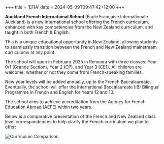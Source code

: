 +++
title = 'EFIA'
date = 2024-05-09T09:47:42+12:00
+++

**Auckland French International School** (École Française Internationale Auckland) is a new international school offering the French curriculum, enhanced with key competencies from the New Zealand curriculum, and taught in both French & English.

This is a unique educational opportunity in New Zealand, allowing students to seamlessly transition between the French and New Zealand mainstream curriculums at any point.

The school will open in February 2025 in Remuera with three classes: Year 0/1 (Grande Section), Year 2 (CP), and Year 3 (CE1). All children are welcome, whether or not they come from French-speaking families.

New year levels will be added annually, up to the French Baccalaureate. Eventually, the school will offer the International Baccalaureate (IB) Bilingual Programme in French and English for Years 12 and 13.

The school aims to achieve accreditation from the Agency for French Education Abroad (AEFE) within two years.

Below is a comparative presentation of the French and New Zealand class level correspondences to help clarify the French curriculum we plan to offer:

![Curriculum Comparison](../french-nz-curriculums.png "Comparison Between the French and New Zealand Curriculums")
